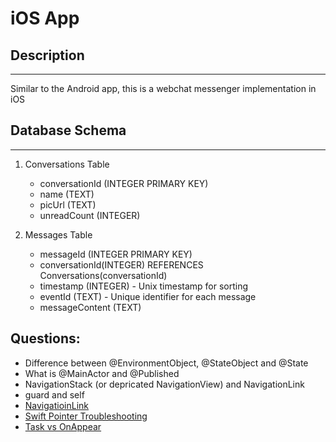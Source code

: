 # iOS App

## Description
---
Similar to the Android app, this is a webchat messenger implementation in iOS

## Database Schema
---
1. Conversations Table
    - conversationId (INTEGER PRIMARY KEY)
    - name (TEXT)
    - picUrl (TEXT)
    - unreadCount (INTEGER)

2. Messages Table
    - messageId (INTEGER PRIMARY KEY)
    - conversationId(INTEGER) REFERENCES Conversations(conversationId)
    - timestamp (INTEGER) - Unix timestamp for sorting
    - eventId (TEXT) - Unique identifier for each message
    - messageContent (TEXT)


## Questions:
- Difference between @EnvironmentObject, @StateObject and @State
- What is @MainActor and @Published
- NavigationStack (or depricated NavigationView) and NavigationLink
- guard and self
- [NavigatioinLink](https://stackoverflow.com/questions/57130866/how-to-show-navigationlink-as-a-button-in-swiftui)
- [Swift Pointer Troubleshooting](https://stackoverflow.com/questions/28142226/sqlite-for-swift-is-unstable)
- [Task vs OnAppear](https://stackoverflow.com/questions/68114509/what-is-the-difference-between-onappear-and-task-in-swiftui-3)
